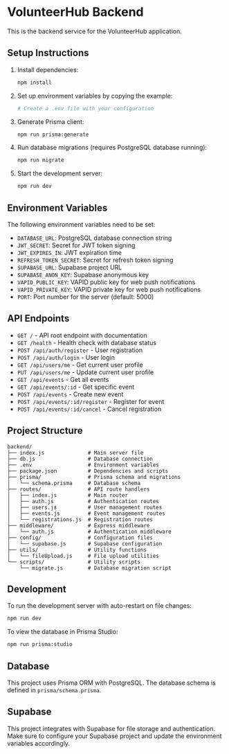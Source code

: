# VolunteerHub Backend

This is the backend service for the VolunteerHub application.

## Setup Instructions

1. Install dependencies:
   ```bash
   npm install
   ```

2. Set up environment variables by copying the example:
   ```bash
   # Create a .env file with your configuration
   ```

3. Generate Prisma client:
   ```bash
   npm run prisma:generate
   ```

4. Run database migrations (requires PostgreSQL database running):
   ```bash
   npm run migrate
   ```

5. Start the development server:
   ```bash
   npm run dev
   ```

## Environment Variables

The following environment variables need to be set:

- `DATABASE_URL`: PostgreSQL database connection string
- `JWT_SECRET`: Secret for JWT token signing
- `JWT_EXPIRES_IN`: JWT expiration time
- `REFRESH_TOKEN_SECRET`: Secret for refresh token signing
- `SUPABASE_URL`: Supabase project URL
- `SUPABASE_ANON_KEY`: Supabase anonymous key
- `VAPID_PUBLIC_KEY`: VAPID public key for web push notifications
- `VAPID_PRIVATE_KEY`: VAPID private key for web push notifications
- `PORT`: Port number for the server (default: 5000)

## API Endpoints

- `GET /` - API root endpoint with documentation
- `GET /health` - Health check with database status
- `POST /api/auth/register` - User registration
- `POST /api/auth/login` - User login
- `GET /api/users/me` - Get current user profile
- `PUT /api/users/me` - Update current user profile
- `GET /api/events` - Get all events
- `GET /api/events/:id` - Get specific event
- `POST /api/events` - Create new event
- `POST /api/events/:id/register` - Register for event
- `POST /api/events/:id/cancel` - Cancel registration

## Project Structure

```
backend/
├── index.js              # Main server file
├── db.js                 # Database connection
├── .env                  # Environment variables
├── package.json          # Dependencies and scripts
├── prisma/               # Prisma schema and migrations
│   └── schema.prisma     # Database schema
├── routes/               # API route handlers
│   ├── index.js          # Main router
│   ├── auth.js           # Authentication routes
│   ├── users.js          # User management routes
│   ├── events.js         # Event management routes
│   └── registrations.js  # Registration routes
├── middleware/           # Express middleware
│   └── auth.js           # Authentication middleware
├── config/               # Configuration files
│   └── supabase.js       # Supabase configuration
├── utils/                # Utility functions
│   └── fileUpload.js     # File upload utilities
└── scripts/              # Utility scripts
    └── migrate.js        # Database migration script
```

## Development

To run the development server with auto-restart on file changes:
```bash
npm run dev
```

To view the database in Prisma Studio:
```bash
npm run prisma:studio
```

## Database

This project uses Prisma ORM with PostgreSQL. The database schema is defined in `prisma/schema.prisma`.

## Supabase

This project integrates with Supabase for file storage and authentication. Make sure to configure your Supabase project and update the environment variables accordingly.
